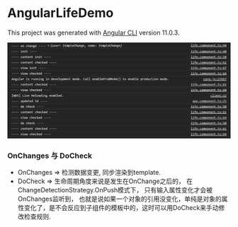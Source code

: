 # AngularLifeDemo

This project was generated with [Angular CLI](https://github.com/angular/angular-cli) version 11.0.3.

![capture](capture.jpg)

### OnChanges 与 DoCheck
* OnChanges => 检测数据变更, 同步渲染到template.
* DoCheck => 生命周期角度来说是发生在OnChange之后的， 在ChangeDetectionStrategy.OnPush模式下， 只有输入属性变化才会被OnChanges监听到， 也就是说如果一个对象的引用没变化，单纯是对象的属性变化了，是不会反应到子组件的模板中的，这时可以用DoCheck来手动修改检查规则.

